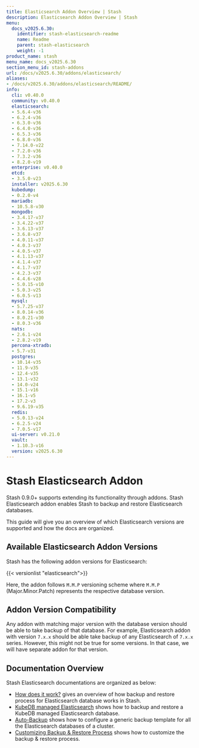```yaml
---
title: Elasticsearch Addon Overview | Stash
description: Elasticsearch Addon Overview | Stash
menu:
  docs_v2025.6.30:
    identifier: stash-elasticsearch-readme
    name: Readme
    parent: stash-elasticsearch
    weight: -1
product_name: stash
menu_name: docs_v2025.6.30
section_menu_id: stash-addons
url: /docs/v2025.6.30/addons/elasticsearch/
aliases:
- /docs/v2025.6.30/addons/elasticsearch/README/
info:
  cli: v0.40.0
  community: v0.40.0
  elasticsearch:
  - 5.6.4-v36
  - 6.2.4-v36
  - 6.3.0-v36
  - 6.4.0-v36
  - 6.5.3-v36
  - 6.8.0-v36
  - 7.14.0-v22
  - 7.2.0-v36
  - 7.3.2-v36
  - 8.2.0-v19
  enterprise: v0.40.0
  etcd:
  - 3.5.0-v23
  installer: v2025.6.30
  kubedump:
  - 0.2.0-v4
  mariadb:
  - 10.5.8-v30
  mongodb:
  - 3.4.17-v37
  - 3.4.22-v37
  - 3.6.13-v37
  - 3.6.8-v37
  - 4.0.11-v37
  - 4.0.3-v37
  - 4.0.5-v37
  - 4.1.13-v37
  - 4.1.4-v37
  - 4.1.7-v37
  - 4.2.3-v37
  - 4.4.6-v28
  - 5.0.15-v10
  - 5.0.3-v25
  - 6.0.5-v13
  mysql:
  - 5.7.25-v37
  - 8.0.14-v36
  - 8.0.21-v30
  - 8.0.3-v36
  nats:
  - 2.6.1-v24
  - 2.8.2-v19
  percona-xtradb:
  - 5.7-v31
  postgres:
  - 10.14-v35
  - 11.9-v35
  - 12.4-v35
  - 13.1-v32
  - 14.0-v24
  - 15.1-v16
  - 16.1-v5
  - 17.2-v3
  - 9.6.19-v35
  redis:
  - 5.0.13-v24
  - 6.2.5-v24
  - 7.0.5-v17
  ui-server: v0.21.0
  vault:
  - 1.10.3-v16
  version: v2025.6.30
---
```


# Stash Elasticsearch Addon

Stash 0.9.0+ supports extending its functionality through addons. Stash Elasticsearch addon enables Stash to backup and restore Elasticsearch databases.

This guide will give you an overview of which Elasticsearch versions are supported and how the docs are organized.

## Available Elasticsearch Addon Versions

Stash has the following addon versions for Elasticsearch:

{{< versionlist "elasticsearch">}}

Here, the addon follows `M.M.P` versioning scheme where `M.M.P` (Major.Minor.Patch) represents the respective database version.

## Addon Version Compatibility

Any addon with matching major version with the database version should be able to take backup of that database. For example, Elasticsearch addon with version `7.x.x` should be able take backup of any Elasticsearch of `7.x.x` series. However, this might not be true for some versions. In that case, we will have separate addon for that version.

## Documentation Overview

Stash Elasticsearch documentations are organized as below:

- [How does it work?](/docs/v2025.6.30/addons/elasticsearch/overview/) gives an overview of how backup and restore process for Elasticsearch database works in Stash.
- [KubeDB managed Elasticsearch](/docs/v2025.6.30/addons/elasticsearch/kubedb/) shows how to backup and restore a KubeDB managed Elasticsearch database.
- [Auto-Backup](/docs/v2025.6.30/addons/elasticsearch/auto-backup/) shows how to configure a generic backup template for all the Elasticsearch databases of a cluster.
- [Customizing Backup & Restore Process](/docs/v2025.6.30/addons/elasticsearch/customization/) shows how to customize the backup & restore process.
